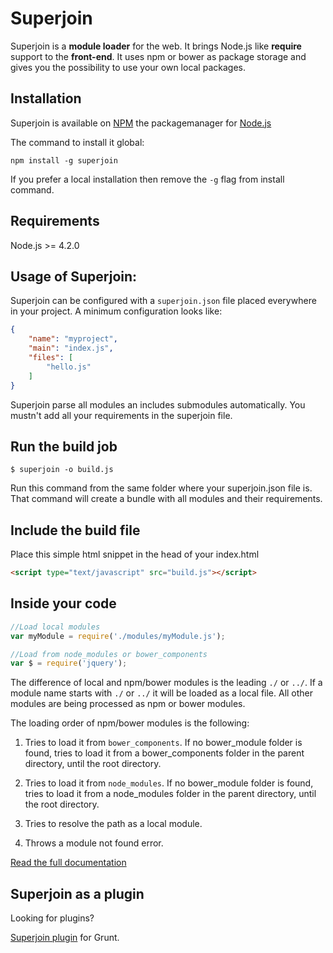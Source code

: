 Superjoin
=========

Superjoin is a **module loader** for the web. It brings Node.js like **require** support to the **front-end**.
It uses npm or bower as package storage and gives you the possibility to use your own local packages.

Installation
------------

Superjoin is available on [NPM](https://npmjs.org) the packagemanager for [Node.js](https://nodejs.org)

The command to install it global:

```shell
npm install -g superjoin
```

If you prefer a local installation then remove the `-g` flag from install command.

Requirements
------------

Node.js >= 4.2.0


Usage of Superjoin:
-------------------

Superjoin can be configured with a `superjoin.json` file placed everywhere in your project.
A minimum configuration looks like:

```json
{
    "name": "myproject",
    "main": "index.js",
    "files": [
        "hello.js"
    ]
}
```

Superjoin parse all modules an includes submodules automatically. You mustn't add all your requirements in the superjoin file. 


Run the build job
-----------------

```shell
$ superjoin -o build.js
```

Run this command from the same folder where your superjoin.json file is.
That command will create a bundle with all modules and their requirements.

Include the build file
----------------------

Place this simple html snippet in the head of your index.html

```html
<script type="text/javascript" src="build.js"></script>
```

Inside your code
----------------

```js
//Load local modules
var myModule = require('./modules/myModule.js');

//Load from node_modules or bower_components
var $ = require('jquery');
```

The difference of local and npm/bower modules is the leading `./` or `../`.
If a module name starts with  `./` or `../` it will be loaded as a local file.
All other modules are being processed as npm or bower modules.

The loading order of npm/bower modules is the following:

1) Tries to load it from `bower_components`. If no bower_module folder is found, tries to load it from a bower_components folder in the parent directory, until the root directory.

2) Tries to load it from `node_modules`. If no bower_module folder is found, tries to load it from a node_modules folder in the parent directory, until the root directory.

3) Tries to resolve the path as a local module.

4) Throws a module not found error.

[Read the full documentation](https://superjoinjs.com/docs.html)


Superjoin as a plugin
---------------------

Looking for plugins?

[Superjoin plugin](grunt-plugin.html) for Grunt.
